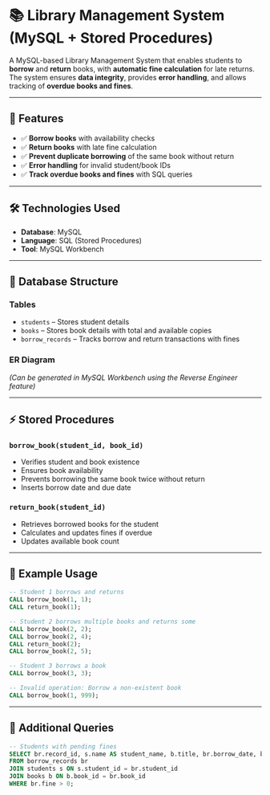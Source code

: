 # 📚 Library Management System (MySQL + Stored Procedures)

A MySQL-based Library Management System that enables students to **borrow** and **return** books, with **automatic fine calculation** for late returns. The system ensures **data integrity**, provides **error handling**, and allows tracking of **overdue books and fines**.

---

## 🚀 Features

* ✅ **Borrow books** with availability checks
* ✅ **Return books** with late fine calculation
* ✅ **Prevent duplicate borrowing** of the same book without return
* ✅ **Error handling** for invalid student/book IDs
* ✅ **Track overdue books and fines** with SQL queries

---

## 🛠️ Technologies Used

* **Database**: MySQL
* **Language**: SQL (Stored Procedures)
* **Tool**: MySQL Workbench

---

## 📂 Database Structure

### Tables

* `students` – Stores student details
* `books` – Stores book details with total and available copies
* `borrow_records` – Tracks borrow and return transactions with fines

### ER Diagram

*(Can be generated in MySQL Workbench using the Reverse Engineer feature)*

---

## ⚡ Stored Procedures

### `borrow_book(student_id, book_id)`

* Verifies student and book existence
* Ensures book availability
* Prevents borrowing the same book twice without return
* Inserts borrow date and due date

### `return_book(student_id)`

* Retrieves borrowed books for the student
* Calculates and updates fines if overdue
* Updates available book count

---

## 📜 Example Usage

```sql
-- Student 1 borrows and returns
CALL borrow_book(1, 1);
CALL return_book(1);

-- Student 2 borrows multiple books and returns some
CALL borrow_book(2, 2);
CALL borrow_book(2, 4);
CALL return_book(2);
CALL borrow_book(2, 5);

-- Student 3 borrows a book
CALL borrow_book(3, 3);

-- Invalid operation: Borrow a non-existent book
CALL borrow_book(1, 999);
```

---

## 📌 Additional Queries

```sql
-- Students with pending fines
SELECT br.record_id, s.name AS student_name, b.title, br.borrow_date, br.due_date, br.return_date, br.fine
FROM borrow_records br
JOIN students s ON s.student_id = br.student_id
JOIN books b ON b.book_id = br.book_id
WHERE br.fine > 0;
```
